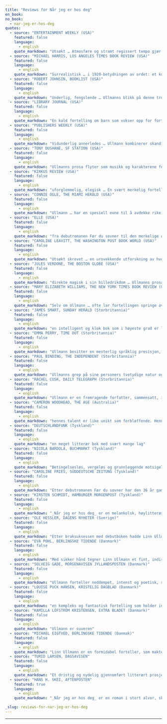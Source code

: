 ```yaml
---
title: "Reviews for Når jeg er hos deg"
en_book:
no_book:
  - nar-jeg-er-hos-deg
quotes:
  - source: "ENTERTAINMENT WEEKLY (USA)"
    featured: false
    language:
      - english
    quote_markdown: "Utsøkt … Atmosfære og stramt regissert tempo gjør dette til et bitende kaldt øyeblikk av en leseropplevelse, med en kulde som varer lengre enn en skandinavisk vinter"
  - source: "MICHAEL HARRIS, LOS ANGELES TIMES BOOK REVIEW (USA)"
    featured: false
    language:
      - english
    quote_markdown: "Surrealistisk … i 1920-betydningen av ordet: et kunstverk som visker ut grensene mellom verdslig virkelighet og virkeligheten i fantasier og drømmer … Ullmann skiller seg ut med sin humor … smarte prosa og frekke holdning"
  - source: "ROBERT JOHNSIN, BOOKLIST (USA)"
    featured: false
    language:
      - english
    quote_markdown: "Underlig, fengslende … Ullmanns blikk på denne tross alt ganske tradisjonelle familien er teatralsk, og hver eneste scene fylles med tegn. Til slutt blir Stella og hennes død likevel stående som en uløst gåte."
  - source: "LIBRARY JOURNAL (USA)"
    featured: false
    language:
      - english
    quote_markdown: "En kald fortelling om barn som vokser opp for fort og voksne som ikke vokser opp i det hele tatt. Dette verket vil appellere til de som kan godta fraværet av en eneste sympatisk karakter."
  - source: "PUBLISHERS WEEKLY (USA)"
    featured: false
    language:
      - english
    quote_markdown: "Vidunderlig annerledes … Ullmann kombinerer skandinavisk klarsyn med leken prosa … resultatet er egenartet og vellykket … belønningen er en følelsesladet og lagvis fortelling om det udefinerbare i sannheten"
  - source: "TONY DUSHANE, SF STATION (USA)"
    featured: false
    language:
      - english
    quote_markdown: "Ullmanns prosa flyter som musikk og karakterene forblir gåtefulle"
  - source: "KIRKUS REVIEW (USA)"
    featured: false
    language:
      - english
    quote_markdown: "uforglemmelig, elegisk … En svært merkelig fortelling som kunne ha blitt uutholdelig pretensiøs – men den er finurlig og lett nok til at den fungerer og skaper akkurat den rette atmosfæren av forutanelse og sorg."
  - source: "CONNIE OGLE, THE MIAMI HERALD (USA)"
    featured: false
    language:
      - english
    quote_markdown: "Ullmann … har en spesiell evne til å avdekke rike, usedvanlige detaljer som gir denne gripende historien et pust av svart humor"
  - source: "ELLE (USA)"
    featured: false
    language:
      - english
    quote_markdown: "fra debutromanen Før du sovner til den merkelige og fantastiske oppfølgeren _Når jeg er hos deg_ har Ullmann ubesværet etablert seg som en distinkt litterær stemme … helt særegent"
  - source: "CAROLINE LEAVITT, THE WASHINGTON POST BOOK WORLD (USA)"
    featured: false
    language:
      - english
    quote_markdown: "Utsøkt skrevet … en urovekkende utforskning av hvordan kjærligheten like gjerne kan være en linedans som det å balansere på kanten av et hustak, med et desperat håp om å unnslippe et uunngåelig fall."
  - source: "JULES VERDONE, THE BOSTON GLOBE (USA)"
    featured: false
    language:
      - english
    quote_markdown: "direkte magisk i sin billedrikdom … Ullmanns prosa er knapp, men ikke tørr, sober, men ikke uten humor … Bildet av Stella som faller … etter som romanen folder og utfolder seg, er et bilde som ikke forsvinner så lett."
  - source: "MARY ELIZABETH WILLIAMS, THE NEW YORK TIMES BOOK REVIEW (USA)"
    featured: false
    language:
      - english
    quote_markdown: "Selv om Ullmann … ofte lar fortellingen springe av gårde som et barn på ville veier, har hun en urokkelig overbevisning om at sidesporene er avgjørende for målet. Hun har et særskilt talent for å veve de banale detaljene i kjærlighet, karriere og familie sammen med drømmenes og gjenferdenes mystiske verden til ett sømløst stoff. Hvis hun sporer av over flere sider for å fortelle den triste historien om det korte livet til bestefaren til Stellas ektemann, eller ødsler en ekstravagant mengde plass på de sorgfylte minnene til hennes eldre venn Axel, bidrar det bare til å berike fortellingens hypnotiske tiltrekning og øker leserens iver etter å vende tilbake til Stella og ta del i gåten omkring hennes endelige fall."
  - source: "JAMES SMART, SUNDAY HERALD (Storbritannia)"
    featured: false
    language:
      - english
    quote_markdown: "en intelligent og klok bok som i høyeste grad er leseverdig."
  - source: "EMMA PERRY, TIME OUT (Storbritannia)"
    featured: false
    language:
      - english
    quote_markdown: "Ullmann besitter en mesterlig språklig presisjon, fanger en enorm detaljrikdom i en enkel setning."
  - source: "PAUL BINDING, THE INDEPENDENT (Storbritannia)"
    featured: false
    language:
      - english
    quote_markdown: "Ullmanns grep på sine personers tvetydige natur og hennes forståelse for deres bakgrunn er beundringsverdig sterk. Den styrende metaforen for fallet, og for fortetningen i disse to sekundene er både poetisk og intellektuelt tilfredsstillende … hun har et skarpt øre og blikk, et skarpt sinn, som bare er hennes eget."
  - source: "RACHEL CUSK, DAILY TELEGRAPH (Storbritannia)"
    featured: false
    language:
      - english
    quote_markdown: "Ullmann er en fremragende forfatter, sammensatt, intelligent og samvittighetsfull. Privatlivets drama, og dramaet her og nå, vil stadig trenge stemmer som hennes"
  - source: "CAMERON WOODHEAD, THE AGE (Australia)"
    featured: false
    language:
      - english
    quote_markdown: "hennes talent er like unikt som forbløffende. Hennes først roman Før du sovner, ble møtt med internasjonalt bifall. Den andre romanen, som så ofte er forfatterens snubletråd, bekrefter at Ullmann er en forfatter med empati og eleganse."
  - source: "DEUTSCHLANDFUNK (Tyskland)"
    featured: false
    language:
      - english
    quote_markdown: "en meget litterær bok med svært mange lag"
  - source: "NICOLA BARDOLA, BUCHMARKT (Tyskland)"
    featured: false
    language:
      - english
    quote_markdown: "Betingelsesløs, vergeløs og grunnleggende motsigelsesfylt … Ikke siden Beckett har tausheten vært så virkningsfullt anvendt"
  - source: "CAROLINE FRIES, SÜDDEUTSCHE ZEITUNG (Tyskland)"
    featured: false
    language:
      - english
    quote_markdown: "Etter debutromanen Før du sovner har den 36 år gamle litteraturkritikeren … med _Når jeg er hos deg_ på ny lykkes med en bok om lengsler, drømmer og livets absurditeter. Ganske enkelt vakker"
  - source: "KIRSTEN SCHMIDT, HAMBURGER MORGENPOST (Tyskland)"
    featured: false
    language:
      - english
    quote_markdown: "_Når jeg er hos deg_ er en melankolsk, høylitterær roman om menneskets uutslukkelige lengsel etter nærhet og kjærlighet"
  - source: "OLE HESSLER, DAGENS NYHETER (Sverige)"
    featured: false
    language:
      - english
    quote_markdown: "Etter braksuksessen med debutboken hadde Linn Ullmann lett kunnet blitt rammet av forventningenes paralysi. 150 000 svensker skal ha skaffet seg Før du sovner. Omslagsfliken på den nye boken siterer hva selveste New York Times sa om den forrige – ‘et sansevart og lysende verk’. Jeg synes faktisk den nya er bedre. Bedre fordi den er mer interessant komponert, mer syngende i tempo og stil, mer intensiv i sine privatheter … Den er skrevet med finesserikt driv og med vakker musikalitet"
  - source: "EVA POHL, BERLINGSKE TIDENDE (Danmark)"
    featured: false
    language:
      - english
    quote_markdown: "Med sikker hånd tegner Linn Ullmann et fint, indirekte kvinneportrett, som rammer et kvinnelig felt mellom begeistringen og den svimlende utsikt til avgrunnen. Hun fanger styrken i sårbarheden"
  - source: "SOLVEIG GADE, MORGENAVISEN JYLLANDSPOSTEN (Danmark)"
    featured: false
    language:
      - english
    quote_markdown: "Ullmann forteller neddempet, intenst og poetisk, samtidig med at hun innhyller en umiddelbar gjenkjennelig verden i et forunderlig skjær … En roman, som både fascinerer og drar. Og blir sittende i sinnet som en vemodig klang lenge etter endt lesning"
  - source: "LOUISE PUCK HANSEN, KRISTELIG DAGBLAD (Danmark)"
    featured: false
    language:
      - english
    quote_markdown: "en kompleks og fantastisk fortelling som holder intensiteten både i sin beskrivelse av hverdagsobservasjoner og i sine abstraksjoner. Det virker som om forfatteren har uhindret adgang til alle livets mysterier og dertil mot til å fortelle om dem. Den usedvanlige kombinasjonen av et språklig talent, en imponerende tankekraft og et varmt hjerte hos forfatteren må kunne begeistre mange lesere"
  - source: "KAMILLA LÖFSTRÖM KRISTENSEN, EXTRA BLADET (Danmark)"
    featured: false
    language:
      - english
    quote_markdown: "Ullmann er suveren"
  - source: "MICHAEL EIGTVED, BERLINGSKE TIDENDE (Danmak)"
    featured: false
    language:
      - english
    quote_markdown: "Linn Ullmann er en formidabel forteller, som makter å kombinere denne historien som er full av tilværelsens skygge, med et humoristisk skjær hvor tragediens balanseres uten at det blir påtatt – av en befriende komikk"
  - source: "TURID LARSEN, DAGSAVISEN"
    featured: false
    language:
      - english
    quote_markdown: "Et dristig og nydelig gjennomført litterært prosjekt. Det er bare å fastlå at Linn Ullmann er forfatter. Hun var ikke et stjerneskudd. Hun hadde mer i ermet … det er en imponerende bredde og fyldighet som preget _Når jeg er hos deg_ … Ullmann viser med denne romanen at hun har en overbevisende litterær språkfølelse … en nytelse å lese … Ordvalget er presist, elegant og noen ganger forfriskende uvørent. Konklusjonen må bli: bestått med glans"
  - source: "HANS H. SKEI, AFTENPOSTEN"
    featured: true
    language:
      - english
    quote_markdown: "_Når jeg er hos deg_ er en roman i stort alvor, skrevet med overskudd og vilje til å komme under huden på personene og langt under familiehistorienes overflateløgner. Det er en bok full av død og glemsel og mange slags fall, men også en bok om trøst og glede. Den krydres av mange strålende småfortellinger og spenstige innfall … _Når jeg er hos deg_ er en roman man skal unne seg å lese!"

_slug: reviews-for-nar-jeg-er-hos-deg
---
```


---

